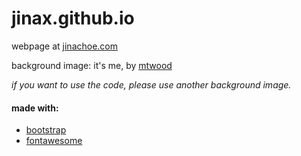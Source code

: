 # jinax.github.io

webpage at [jinachoe.com](https://jinachoe.com)

background image: it's me, by [mtwood](https://www.flickr.com/photos/mtwood/)

_if you want to use the code, please use another background image._

#### made with:
* [bootstrap](http://getbootstrap.com/)
* [fontawesome](https://fontawesome.com/)
